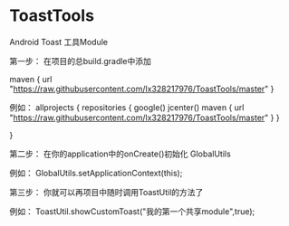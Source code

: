 # ToastTools
Android  Toast  工具Module

第一步：
在项目的总build.gradle中添加

maven {
            url "https://raw.githubusercontent.com/lx328217976/ToastTools/master"
        }
        
例如：
allprojects {
    repositories {
        google()
        jcenter()
        maven {
            url "https://raw.githubusercontent.com/lx328217976/ToastTools/master"
        }
    }

}

第二步：
在你的application中的onCreate()初始化 GlobalUtils

例如：
GlobalUtils.setApplicationContext(this);

第三步：
你就可以再项目中随时调用ToastUtil的方法了

例如：
 ToastUtil.showCustomToast("我的第一个共享module",true);

